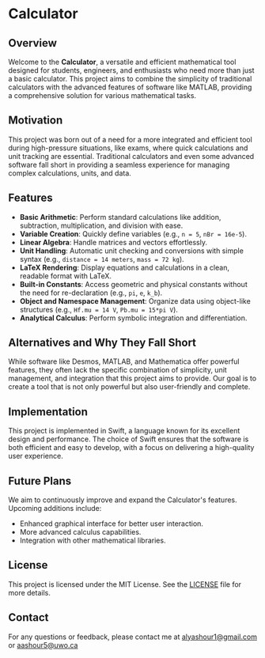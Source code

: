 # Calculator

## Overview
Welcome to the **Calculator**, a versatile and efficient mathematical tool designed for students, engineers, and enthusiasts who need more than just a basic calculator. This project aims to combine the simplicity of traditional calculators with the advanced features of software like MATLAB, providing a comprehensive solution for various mathematical tasks.

## Motivation
This project was born out of a need for a more integrated and efficient tool during high-pressure situations, like exams, where quick calculations and unit tracking are essential. Traditional calculators and even some advanced software fall short in providing a seamless experience for managing complex calculations, units, and data.

## Features
- **Basic Arithmetic**: Perform standard calculations like addition, subtraction, multiplication, and division with ease.
- **Variable Creation**: Quickly define variables (e.g., `n = 5`, `nBr = 16e-5`).
- **Linear Algebra**: Handle matrices and vectors effortlessly.
- **Unit Handling**: Automatic unit checking and conversions with simple syntax (e.g., `distance = 14 meters`, `mass = 72 kg`).
- **LaTeX Rendering**: Display equations and calculations in a clean, readable format with LaTeX.
- **Built-in Constants**: Access geometric and physical constants without the need for re-declaration (e.g., `pi`, `e`, `k_b`).
- **Object and Namespace Management**: Organize data using object-like structures (e.g., `Hf.mu = 14 V`, `Pb.mu = 15*pi V`).
- **Analytical Calculus**: Perform symbolic integration and differentiation.

## Alternatives and Why They Fall Short
While software like Desmos, MATLAB, and Mathematica offer powerful features, they often lack the specific combination of simplicity, unit management, and integration that this project aims to provide. Our goal is to create a tool that is not only powerful but also user-friendly and complete.

## Implementation
This project is implemented in Swift, a language known for its excellent design and performance. The choice of Swift ensures that the software is both efficient and easy to develop, with a focus on delivering a high-quality user experience.

## Future Plans
We aim to continuously improve and expand the Calculator's features. Upcoming additions include:
- Enhanced graphical interface for better user interaction.
- More advanced calculus capabilities.
- Integration with other mathematical libraries.
  
## License
This project is licensed under the MIT License. See the [LICENSE](LICENSE) file for more details.

## Contact
For any questions or feedback, please contact me at [alyashour1@gmail.com](mailto:alyashour1@gmail.com) or [aashour5@uwo.ca](mailto:aashour5@uwo.ca)
